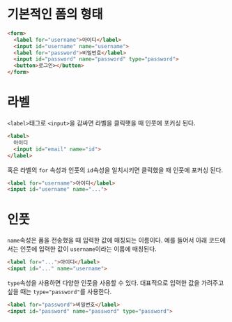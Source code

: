 # 기본적인 폼의 형태
```html
<form>
  <label for="username">아이디</label>
  <input id="username" name="username">
  <label for="password">비밀번호</label>
  <input id="password" name="password" type="password">
  <button>로그인></button>
</form>
```

# 라벨
`<label>`태그로 `<input>`을 감싸면 라벨을 클릭햇을 때 인풋에 포커싱 된다.

```html
<label>
  아이디
  <input id="email" name="id">
</label>
```
혹은 라벨의 `for` 속성과 인풋의 `id`속성을 일치시키면 클릭했을 때 인풋에 포커싱 된다.
```html
<label for="username">아이디</label>
<input id="username" name="...">
```

# 인풋
`name`속성은 폼을 전송했을 때 입력한 값에 매칭되는 이름이다. 예를 들어서 아래 코드에서는 인풋에 입력한 값이 `username`이라는 이름에 매칭된다.
```html
<label for="...">아이디</label>
<input id="..." name="username">
```
`type`속성을 사용하면 다양한 인풋을 사용할 수 있다. 대표적으로 입력한 값을 가려주고 싶을 때는 `type="password"`를 사용한다.
```html
<label for="password">비밀번호</label>
<input id="password" name="password" type="password">
```

